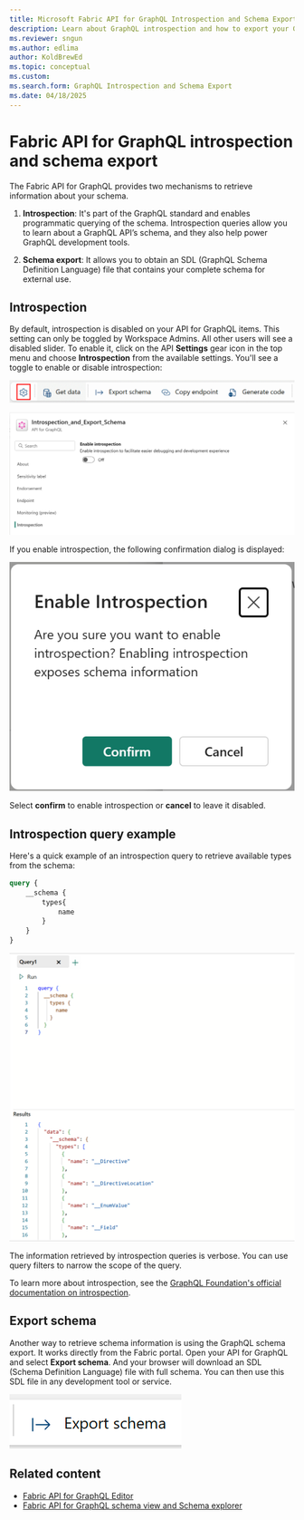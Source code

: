 ```yaml
---
title: Microsoft Fabric API for GraphQL Introspection and Schema Export
description: Learn about GraphQL introspection and how to export your GraphQL schema for use with other GraphQL tools.
ms.reviewer: sngun
ms.author: edlima
author: KoldBrewEd
ms.topic: conceptual
ms.custom:
ms.search.form: GraphQL Introspection and Schema Export
ms.date: 04/18/2025
---
```


# Fabric API for GraphQL introspection and schema export

The Fabric API for GraphQL provides two mechanisms to retrieve information about your schema.

1. **Introspection**: It's part of the GraphQL standard and enables programmatic querying of the schema. Introspection queries allow you to learn about a GraphQL API’s schema, and they also help power GraphQL development tools.

3. **Schema export**: It allows you to obtain an SDL (GraphQL Schema Definition Language) file that contains your complete schema for external use.

## Introspection

By default, introspection is disabled on your API for GraphQL items. This setting can only be toggled by Workspace Admins. All other users will see a disabled slider. To enable it, click on the API **Settings** gear icon in the top menu and choose **Introspection** from the available settings. You'll see a toggle to enable or disable introspection:

![Screenshot that shows the portal bar showing the settings gear button.](media/api-graphql-introspection-schema-export/portal-bar-settings.png)

![Screenshot that shows the introspection setting slider.](media/api-graphql-introspection-schema-export/introspection-settings.png)

If you enable introspection, the following confirmation dialog is displayed:

![Screenshot that shows the enable introspection confirmation dialog.](media/api-graphql-introspection-schema-export/enable-introspection-confirmation.png)

Select **confirm** to enable introspection or **cancel** to leave it disabled.

## Introspection query example

Here's a quick example of an introspection query to retrieve available types from the schema:

```GraphQL
query {
    __schema {
        types{
            name
        }
    }
}
```

![Screenshot that shows the introspection query example.](media/api-graphql-introspection-schema-export/introspection-query-example.png)

The information retrieved by introspection queries is verbose. You can use query filters to narrow the scope of the query.

To learn more about introspection, see the [GraphQL Foundation's official documentation on introspection](https://graphql.org/learn/introspection/).

## Export schema

Another way to retrieve schema information is using the GraphQL schema export. It works directly from the Fabric portal. Open your API for GraphQL and select **Export schema**. And your browser will download an SDL (Schema Definition Language) file with full schema. You can then use this SDL file in any development tool or service. 

![Screenshot that shows the export schema button.](media/api-graphql-introspection-schema-export/export-schema.png)

## Related content

- [Fabric API for GraphQL Editor](api-graphql-editor.md)
- [Fabric API for GraphQL schema view and Schema explorer](graphql-schema-view.md)
